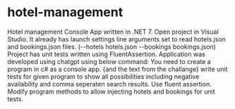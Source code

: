 # hotel-management
Hotel management Console App written in .NET 7.
Open project in Visual Studio. It already has launch settings line arguments set to read hotels.json and bookings.json files. (--hotels hotels.json --bookings bookings.json)
Project has unit tests written using FluentAssertion.
Application was developed using chatgpt using below command:
You need to create a program in c# as a console app. {and the text from the challange}
write unit tests for given program to show all possibilities including negative availability and comma seperaten search results. Use fluent assertion.
Modify program methods to allow injecting hotels and bookings for unit tests.
